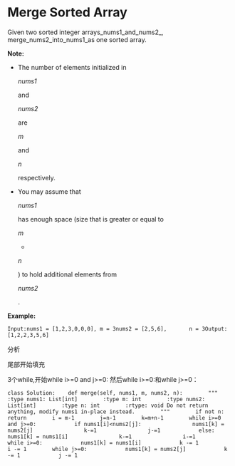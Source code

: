 # Merge Sorted Array

Given two sorted integer arrays_nums1\_and\_nums2_, merge\_nums2\_into\_nums1\_as one sorted array.

**Note:**

* The number of elements initialized in

  _nums1_

  and

  _nums2_

  are

  _m_

  and

  _n_

  respectively.

* You may assume that

  _nums1_

  has enough space \(size that is greater or equal to

  _m_

  +

  _n_

  \) to hold additional elements from

  _nums2_

  .

**Example:**

```text
Input:nums1 = [1,2,3,0,0,0], m = 3nums2 = [2,5,6],       n = 3Output: [1,2,2,3,5,6]
```

分析

尾部开始填充

3个while,开始while i&gt;=0 and j&gt;=0: 然后while i&gt;=0:和while j&gt;=0：

```text
class Solution:    def merge(self, nums1, m, nums2, n):        """        :type nums1: List[int]        :type m: int        :type nums2: List[int]        :type n: int        :rtype: void Do not return anything, modify nums1 in-place instead.        """        if not n:            return        i = m-1        j=n-1        k=m+n-1        while i>=0 and j>=0:            if nums1[i]<nums2[j]:                nums1[k] = nums2[j]                k-=1                j-=1            else:                nums1[k] = nums1[i]                k-=1                i-=1        while i>=0:            nums1[k] = nums1[i]            k -= 1            i -= 1        while j>=0:            nums1[k] = nums2[j]            k -= 1            j -= 1
```

